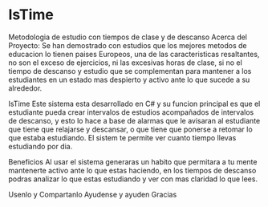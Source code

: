 # IsTime
Metodologia de estudio con tiempos de clase y de descanso
Acerca del Proyecto: 
Se han demostrado con estudios que los mejores metodos de educacion lo tienen paises Europeos, una de las caracteristicas resaltantes, no son el exceso de ejercicios, ni las excesivas horas de clase, si no el tiempo de descanso y estudio que se complementan para mantener a los estudiantes en un estado mas despierto y activo ante lo que sucede a su alrededor. 

IsTime
Este sistema esta desarrollado en C# y su funcion principal es que el estudiante pueda crear intervalos de estudios acompañados de intervalos de descanso, y esto lo hace a base de alarmas que le avisaran al estudiante que tiene que relajarse y descansar, o que tiene que ponerse a retomar lo que estaba estudiando. El sistem te permite ver cuanto tiempo llevas estudiando por dia.

Beneficios
Al usar el sistema generaras un habito que permitara a tu mente mantenerte activo ante lo que estas haciendo, en los tiempos de descanso podras analizar lo que estas estudiando y ver con mas claridad lo que lees.

Usenlo y Compartanlo
Ayudense y ayuden
Gracias
